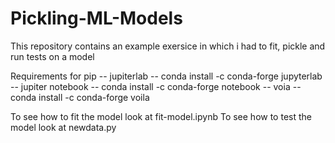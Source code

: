 # Pickling-ML-Models

This repository contains an example exersice in which i had to fit, pickle and run tests on a model

Requirements for pip
  -- jupiterlab
    -- conda install -c conda-forge jupyterlab
  -- jupiter notebook
    -- conda install -c conda-forge notebook
  -- voia
    -- conda install -c conda-forge voila
    
To see how to fit the model look at fit-model.ipynb
To see how to test the model look at newdata.py
